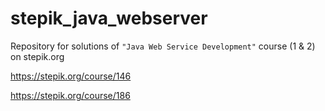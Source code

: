 # stepik_java_webserver
Repository for solutions of `"Java Web Service Development"` course (1 & 2) on stepik.org

https://stepik.org/course/146

https://stepik.org/course/186

